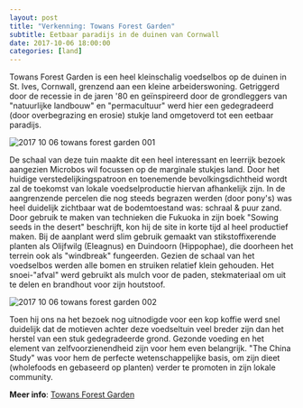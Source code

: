 ```yaml
---
layout: post
title: "Verkenning: Towans Forest Garden"
subtitle: Eetbaar paradijs in de duinen van Cornwall
date: 2017-10-06 18:00:00
categories: [land]
---
```

Towans Forest Garden is een heel kleinschalig voedselbos op de duinen in St. Ives, Cornwall, grenzend aan een kleine arbeiderswoning. Getriggerd door de recessie in de jaren '80 en geïnspireerd door de grondleggers van "natuurlijke landbouw" en "permacultuur" werd hier een gedegradeerd (door overbegrazing en erosie) stukje land omgetoverd tot een eetbaar paradijs.

![2017 10 06 towans forest garden 001](https://user-images.githubusercontent.com/15105131/31358535-e72b4326-ad3d-11e7-8c44-20c8266dea58.jpg)

De schaal van deze tuin maakte dit een heel interessant en leerrijk bezoek aangezien Microbos wil focussen op de marginale stukjes land. Door het huidige verstedelijkingspatroon en toenemende bevolkingsdichtheid wordt zal de toekomst van lokale voedselproductie hiervan afhankelijk zijn. In de aangrenzende percelen die nog steeds begrazen werden (door pony's) was heel duidelijk zichtbaar wat de bodemtoestand was: schraal & puur zand. Door gebruik te maken van technieken die Fukuoka in zijn boek "Sowing seeds in the desert" beschrijft, kon hij de site in korte tijd al heel productief maken. Bij de aanplant werd slim gebruik gemaakt van stikstoffixerende planten als Olijfwilg (Eleagnus) en Duindoorn (Hippophae), die doorheen het terrein ook als "windbreak" fungeerden. Gezien de schaal van het voedselbos werden alle bomen en struiken relatief klein gehouden. Het snoei-"afval" werd gebruikt als mulch voor de paden, stekmateriaal om uit te delen en brandhout voor zijn houtstoof.

![2017 10 06 towans forest garden 002](https://user-images.githubusercontent.com/15105131/31358534-e72af812-ad3d-11e7-831e-9f6f88b1423d.jpg)

Toen hij ons na het bezoek nog uitnodigde voor een kop koffie werd snel duidelijk dat de motieven achter deze voedseltuin veel breder zijn dan het herstel van een stuk gedegradeerde grond. Gezonde voeding en het element van zelfvoorzienendheid zijn voor hem even belangrijk. "The China Study" was voor hem de perfecte wetenschappelijke basis, om zijn dieet (wholefoods en gebaseerd op planten) verder te promoten in zijn lokale community.

**Meer info**: [Towans Forest Garden](www.towansforestgarden.co.uk)